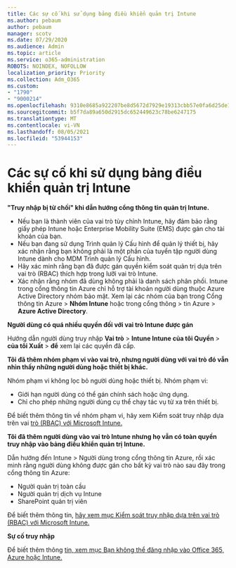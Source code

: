 ```yaml
---
title: Các sự cố khi sử dụng bảng điều khiển quản trị Intune
ms.author: pebaum
author: pebaum
manager: scotv
ms.date: 07/29/2020
ms.audience: Admin
ms.topic: article
ms.service: o365-administration
ROBOTS: NOINDEX, NOFOLLOW
localization_priority: Priority
ms.collection: Adm_O365
ms.custom:
- "1790"
- "9000214"
ms.openlocfilehash: 9310e8685a922207be8d5672d7929e19313cbb57e0fa6d25de149106692e811f
ms.sourcegitcommit: b5f7da89a650d2915dc652449623c78be6247175
ms.translationtype: MT
ms.contentlocale: vi-VN
ms.lasthandoff: 08/05/2021
ms.locfileid: "53944153"
---
```

# <a name="problems-using-the-intune-admin-console"></a>Các sự cố khi sử dụng bảng điều khiển quản trị Intune

**"Truy nhập bị từ chối" khi dẫn hướng cổng thông tin quản trị Intune.**

- Nếu bạn là thành viên của vai trò tùy chỉnh Intune, hãy đảm bảo rằng giấy phép Intune hoặc Enterprise Mobility Suite (EMS) được gán cho tài khoản của bạn.
- Nếu bạn đang sử dụng Trình quản lý Cấu hình để quản lý thiết bị, hãy xác nhận rằng bạn không phải là một phần của tuyển tập người dùng Intune dành cho MDM Trình quản lý Cấu hình.
- Hãy xác minh rằng bạn đã được gán quyền kiểm soát quản trị dựa trên vai trò (RBAC) thích hợp trong lưỡi vai trò Intune.
- Xác nhận rằng nhóm đã dùng không phải là danh sách phân phối. Intune trong cổng thông tin Azure chỉ hỗ trợ tài khoản người dùng thuộc Azure Active Directory nhóm bảo mật. Xem lại các nhóm của bạn trong Cổng thông tin Azure > **Nhóm Intune** hoặc trong cổng thông  >  tin Azure > **Azure Active Directory**.

**Người dùng có quá nhiều quyền đối với vai trò Intune được gán**

Hướng dẫn người dùng truy nhập **Vai trò**  >  **Intune Intune của tôi Quyền**  >  **của tôi Xuất**  >  **để** xem lại các quyền đã cấp.

**Tôi đã thêm nhóm phạm vi vào vai trò, nhưng người dùng với vai trò đó vẫn nhìn thấy những người dùng hoặc thiết bị khác.**

Nhóm phạm vi không lọc bỏ người dùng hoặc thiết bị. Nhóm phạm vi:

- Giới hạn người dùng có thể gán chính sách hoặc ứng dụng.
- Chỉ cho phép những người dùng cụ thể chạy tác vụ từ xa trên thiết bị.

Để biết thêm thông tin về nhóm phạm vi, hãy xem Kiểm soát truy nhập dựa trên vai [trò (RBAC) với Microsoft Intune.](https://docs.microsoft.com/intune/role-based-access-control)

**Tôi đã thêm người dùng vào vai trò Intune nhưng họ vẫn có toàn quyền truy nhập vào bảng điều khiển quản trị Intune.**

Dẫn hướng đến Intune  > Người dùng trong cổng thông tin Azure, rồi xác minh rằng người dùng không được gán cho bất kỳ vai trò nào sau đây trong cổng thông tin Azure:

- Người quản trị toàn cầu
- Người quản trị dịch vụ Intune
- SharePoint quản trị viên

Để biết thêm thông tin, [hãy xem mục Kiểm soát truy nhập dựa trên vai trò (RBAC) với Microsoft Intune.](https://docs.microsoft.com/intune/role-based-access-control)

**Sự cố truy nhập**

Để biết thêm thông [tin, xem mục Bạn không thể đăng nhập vào Office 365, Azure hoặc Intune.](https://support.microsoft.com/help/2412085/you-can-t-sign-in-to-office-365-azure-or-intune)